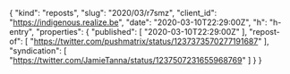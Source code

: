 {
  "kind": "reposts",
  "slug": "2020/03/r7smz",
  "client_id": "https://indigenous.realize.be",
  "date": "2020-03-10T22:29:00Z",
  "h": "h-entry",
  "properties": {
    "published": [
      "2020-03-10T22:29:00Z"
    ],
    "repost-of": [
      "https://twitter.com/pushmatrix/status/1237373570277191687"
    ],
    "syndication": [
      "https://twitter.com/JamieTanna/status/1237507231655968769"
    ]
  }
}
